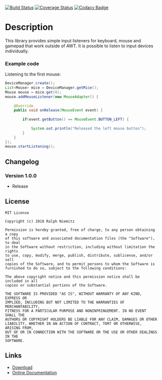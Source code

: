 [![Build Status](https://travis-ci.org/RalleYTN/SimpleInput.svg?branch=master)](https://travis-ci.org/RalleYTN/SimpleInput)
[![Coverage Status](https://coveralls.io/repos/github/RalleYTN/SimpleInput/badge.svg?branch=master)](https://coveralls.io/github/RalleYTN/SimpleInput?branch=master)
[![Codacy Badge](https://api.codacy.com/project/badge/Grade/a133cfa2a84d47b3b6f1ab7b71995999)](https://www.codacy.com/app/ralph.niemitz/SimpleInput?utm_source=github.com&amp;utm_medium=referral&amp;utm_content=RalleYTN/SimpleInput&amp;utm_campaign=Badge_Grade)

# Description

This library provides simple input listeners for keyboard, mouse and gamepad that work outside of AWT.
It is possible to listen to input devices individually.

### Example code

Listening to the first mouse:

```java
DeviceManager.create();
List<Mouse> mice = DeviceManager.getMice();
Mouse mouse = mice.get(0);
mouse.addMouseListener(new MouseAdapter() {
	
	@Override
	public void onRelease(MouseEvent event) {
	
		if(event.getButton() == MouseEvent.BUTTON_LEFT) {
		
			System.out.println("Released the left mouse button");
		}
	}
});
mouse.startListening();
```

## Changelog

### Version 1.0.0

- Release

## License

```
MIT License

Copyright (c) 2018 Ralph Niemitz

Permission is hereby granted, free of charge, to any person obtaining a copy
of this software and associated documentation files (the "Software"), to deal
in the Software without restriction, including without limitation the rights
to use, copy, modify, merge, publish, distribute, sublicense, and/or sell
copies of the Software, and to permit persons to whom the Software is
furnished to do so, subject to the following conditions:

The above copyright notice and this permission notice shall be included in all
copies or substantial portions of the Software.

THE SOFTWARE IS PROVIDED "AS IS", WITHOUT WARRANTY OF ANY KIND, EXPRESS OR
IMPLIED, INCLUDING BUT NOT LIMITED TO THE WARRANTIES OF MERCHANTABILITY,
FITNESS FOR A PARTICULAR PURPOSE AND NONINFRINGEMENT. IN NO EVENT SHALL THE
AUTHORS OR COPYRIGHT HOLDERS BE LIABLE FOR ANY CLAIM, DAMAGES OR OTHER
LIABILITY, WHETHER IN AN ACTION OF CONTRACT, TORT OR OTHERWISE, ARISING FROM,
OUT OF OR IN CONNECTION WITH THE SOFTWARE OR THE USE OR OTHER DEALINGS IN THE
SOFTWARE.
```

## Links

- [Download](https://github.com/RalleYTN/SimpleInput/releases)
- [Online Documentation](https://ralleytn.github.io/SimpleInput/)